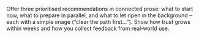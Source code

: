Offer three prioritised recommendations in connected prose: 
what to start now, what to prepare in parallel, and what to let ripen in the background – each with a simple image (“clear the path first…”). 
Show how trust grows within weeks and how you collect feedback from real‑world use.
